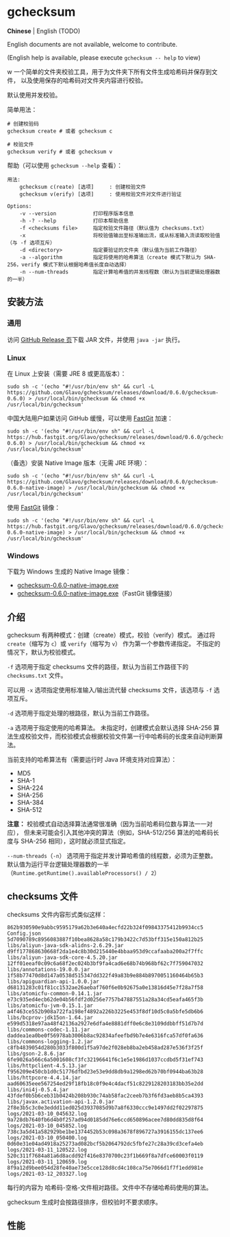 # gchecksum

**Chinese** | English (TODO)

English documents are not available, welcome to contribute.

(English help is available, please execute `gchecksum -- help` to view)

w
一个简单的文件夹校验工具，用于为文件夹下所有文件生成哈希码并保存到文件，
以及使用保存的哈希码对文件夹内容进行校验。

默认使用并发校验。

简单用法：
```
# 创建校验码
gchecksum create # 或者 gchecksum c

# 校验文件
gchecksum verify # 或者 gchecksum v
```

帮助（可以使用 `gchecksum --help` 查看）：
```
用法:
    gchecksum c(reate) [选项]     : 创建校验文件
    gchecksum v(erify) [选项]     : 使用校验文件对文件进行验证

Options:
    -v --version            打印程序版本信息
    -h -? --help            打印本帮助信息
    -f <checksums file>     指定校验文件路径（默认值为 checksums.txt）
    -x                      将校验值输出至标准输出流，或从标准输入流读取校验值（与 -f 选项互斥）
    -d <directory>          指定要验证的文件夹（默认值为当前工作路径）
    -a --algorithm          指定将使用的哈希算法（create 模式下默认为 SHA-256，verify 模式下默认根据哈希值长度自动选择）
    -n --num-threads        指定计算哈希值的并发线程数（默认为当前逻辑处理器数的一半）
```

## 安装方法

### 通用

访问 [GitHub Release 页](https://github.com/Glavo/gchecksum/releases)下载 JAR 文件，并使用 `java -jar` 执行。

### Linux

在 Linux 上安装（需要 JRE 8 或更高版本）：

```shell
sudo sh -c '(echo "#!/usr/bin/env sh" && curl -L https://github.com/Glavo/gchecksum/releases/download/0.6.0/gchecksum-0.6.0) > /usr/local/bin/gchecksum && chmod +x /usr/local/bin/gchecksum'
```

中国大陆用户如果访问 GitHub 缓慢，可以使用 [FastGit](http://fastgit.org/) 加速：

```shell
sudo sh -c '(echo "#!/usr/bin/env sh" && curl -L https://hub.fastgit.org/Glavo/gchecksum/releases/download/0.6.0/gchecksum-0.6.0) > /usr/local/bin/gchecksum && chmod +x /usr/local/bin/gchecksum'
```

（备选）安装 Native Image 版本（无需 JRE 环境）：

```shell
sudo sh -c '(echo "#!/usr/bin/env sh" && curl -L https://github.com/Glavo/gchecksum/releases/download/0.6.0/gchecksum-0.6.0-native-image) > /usr/local/bin/gchecksum && chmod +x /usr/local/bin/gchecksum'
```

使用 [FastGit](http://fastgit.org/) 镜像：

```shell
sudo sh -c '(echo "#!/usr/bin/env sh" && curl -L https://hub.fastgit.org/Glavo/gchecksum/releases/download/0.6.0/gchecksum-0.6.0-native-image) > /usr/local/bin/gchecksum && chmod +x /usr/local/bin/gchecksum'
```

### Windows

下载为 Windows 生成的 Native Image 镜像：

* [gchecksum-0.6.0-native-image.exe](https://github.com/Glavo/gchecksum/releases/download/0.6.0/gchecksum-0.6.0-native-image.exe)
* [gchecksum-0.6.0-native-image.exe](https://hub.fastgit.org/Glavo/gchecksum/releases/download/0.6.0/gchecksum-0.6.0-native-image.exe)（FastGit 镜像链接）

## 介绍

gchecksum 有两种模式：创建（create）模式，校验（verify）模式。
通过将 `create`（缩写为 `c`）或 `verify`（缩写为 `v`） 作为第一个参数传递指定。
不指定的情况下，默认为校验模式。

`-f` 选项用于指定 checksums 文件的路径，默认为当前工作路径下的 `checksums.txt` 文件。

可以用 `-x` 选项指定使用标准输入/输出流代替 checksums 文件，该选项与 `-f` 选项互斥。

`-d` 选项用于指定处理的根路径，默认为当前工作路径。

`-a` 选项用于指定使用的哈希算法。
未指定时，创建模式会默认选择 SHA-256 算法生成校验文件，而校验模式会根据校验文件第一行中哈希码的长度来自动判断算法。

当前支持的哈希算法有（需要运行时 Java 环境支持对应算法）：

* MD5
* SHA-1
* SHA-224
* SHA-256
* SHA-384
* SHA-512

**注意：** 校验模式自动选择算法通常很准确（因为当前哈希码位数与算法一一对应），
但未来可能会引入其他冲突的算法（例如，SHA-512/256 算法的哈希码长度与 SHA-256 相同），这时就必须显式指定。

`--num-threads`（`-n`） 选项用于指定并发计算哈希值的线程数，必须为正整数。
默认值为运行平台逻辑处理器数的一半（`Runtime.getRuntime().availableProcessors() / 2`）

## checksums 文件

checksums 文件内容形式类似这样：
```
862b930590e9abbc9595179a62b3e640a4ecfd22b324f09843375412b9934cc5 Config.json
5d7090789c8956083887f10bea8628a58c179b3422c7d53bff315e150a812b25 libs/aliyun-java-sdk-alidns-2.6.29.jar
d9ff177868630668f2da1e4c8b30d215440e4bbaa953d9ccafaaba200a2f7ffc libs/aliyun-java-sdk-core-4.5.20.jar
12ff01eeaf0c09c6a68f2ec024b3bf9fa4cad6e68b74b968bf62c7f759047032 libs/annotations-19.0.0.jar
1f58b77470d8d147a0538d515347dd322f49a83b9e884b8970051160464b65b3 libs/apiguardian-api-1.0.0.jar
d68131283c01f81cc1532ae26aebaf760f6e0b92675a0e13816d45e7f28a7f58 libs/atomicfu-common-0.14.1.jar
e73c935ed4ecb62de04b56fdf2d0256e7757b47887551a28a34cd5eafa465f3b libs/atomicfu-jvm-0.15.1.jar
a4f463ce552b908a722fa198ef4892a226b3225e453f8df10d5c0a5bfe5db6b6 libs/bcprov-jdk15on-1.64.jar
e599d5318e97aa48f42136a2927e6dfa4e8881dff0e6c8e3109ddbbff51d7b7d libs/commons-codec-1.11.jar
daddea1ea0be0f56978ab3006b8ac92834afeefbd9b7e4e6316fca57df0fa636 libs/commons-logging-1.2.jar
c8fb4839054d280b3033f800d1f5a97de2f028eb8ba2eb458ad287e536f3f25f libs/gson-2.8.6.jar
6fe9026a566c6a5001608cf3fc32196641f6c1e5e1986d1037ccdbd5f31ef743 libs/httpclient-4.5.13.jar
f956209e450cb1d0c51776dfbd23e53e9dd8db9a1298ed62b70bf0944ba63b28 libs/httpcore-4.4.14.jar
aad60635eee567254ed29f18fb18c0f9e4c4dacf51c8229128203183bb35e2dd libs/ini4j-0.5.4.jar
43fdef0b5b6ceb31b0424b208b930c74ab58fac2ceeb7b3f6fd3aeb8b5ca4393 libs/javax.activation-api-1.2.0.jar
2f8e3b5c3c0e3eddd11ed025d3937085d9b7a8f6330ccc9e1497dd2f02297875 logs/2021-03-10_045632.log
9a728db7640fb6d4b0f257ad94d0185dd76e6ccd650896acee7d80dd835d8f64 logs/2021-03-10_045852.log
738c3a5d41a582929be1be1374452b53c098a3678f896727a3916155dc137ee6 logs/2021-03-10_050400.log
0d60e31e04ad4918a25273ad082bcf5b2064792dc5fbfe27c28a39cd3cefa4eb logs/2021-03-11_120522.log
520c311f7684a81a6d8acdd92f416e8370700c23f1b669f8a7dfce60003f0119 logs/2021-03-11_120659.log
8f9a12d9bee054d28fe40ae73e5cce128d8cd4c108ca75e7066d1f7f1edd981e logs/2021-03-12_203327.log
```

每行的内容为 哈希码-空格-文件相对路径。文件中不存储哈希码使用的算法。

gchecksum 生成时会按路径排序，但校验时不要求顺序。

## 性能
